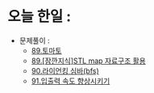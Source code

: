 # 오늘 한일 :
  - 문제풀이 :
    - [89.토마토](https://github.com/SeungMin2001/TIL/blob/main/CodingTest/89.%ED%86%A0%EB%A7%88%ED%86%A0(bfs).md)
    - [89.[잠깐지식]STL map 자료구조 활용](https://github.com/SeungMin2001/TIL/blob/main/CodingTest/89.%ED%9E%88%20%5B%EC%9E%A0%EA%B9%90%EC%A7%80%EC%8B%9D%5DSTL%20map%EC%9E%90%EB%A3%8C%EA%B5%AC%EC%A1%B0%20%ED%99%9C%EC%9A%A9.md)
    - [90.라이언킹 심바(bfs)](https://github.com/SeungMin2001/TIL/blob/main/CodingTest/90.%EB%9D%BC%EC%9D%B4%EC%96%B8%20%ED%82%B9%20%EC%8B%AC%EB%B0%94(bfs).md)
    - [91.입출력 속도 향상시키기](https://github.com/SeungMin2001/TIL/blob/main/CodingTest/91.%EC%9E%85%EC%B6%9C%EB%A0%A5%20%EC%86%8D%EB%8F%84%20%ED%96%A5%EC%83%81%EC%8B%9C%ED%82%A4%EA%B8%B0.md)
